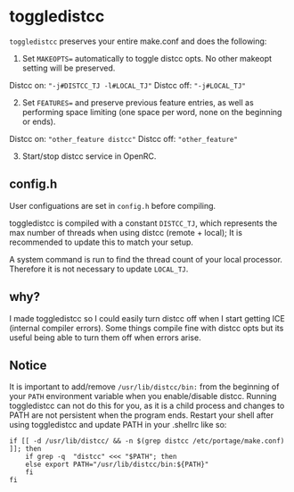 # toggledistcc #
```toggledistcc``` preserves your entire make.conf and does the following:

1. Set ```MAKEOPTS=``` automatically to toggle distcc opts. No other makeopt setting will be preserved.

Distcc on: ```"-j#DISTCC_TJ -l#LOCAL_TJ"``` Distcc off: ```"-j#LOCAL_TJ"```

2. Set ```FEATURES=``` and preserve previous feature entries, as well as performing 
   space limiting (one space per word, none on the beginning or ends).

Distcc on: ```"other_feature distcc"``` Distcc off: ```"other_feature"```

3. Start/stop distcc service in OpenRC.

## config.h ##
User configuations are set in ```config.h``` before compiling.

toggledistcc is compiled with a constant ```DISTCC_TJ```, which represents the max number of threads when using distcc (remote + local); It is recommended to update this to match your setup.

A system command is run to find the thread count of your local processor. Therefore it is not necessary to update ```LOCAL_TJ```.

## why? ##
I made toggledistcc so I could easily turn distcc off when I start getting ICE (internal compiler errors).
Some things compile fine with distcc opts but its useful being able to turn them off when errors arise.

## Notice ##
It is important to add/remove ```/usr/lib/distcc/bin:``` from the beginning of your ```PATH``` environment variable when you enable/disable distcc.
Running toggledistcc can not do this for you, as it is a child process and changes to PATH are not persistent when the program ends.
Restart your shell after using toggledistcc and update PATH in your .shellrc like so:
```
if [[ -d /usr/lib/distcc/ && -n $(grep distcc /etc/portage/make.conf) ]]; then
    if grep -q  "distcc" <<< "$PATH"; then
    else export PATH="/usr/lib/distcc/bin:${PATH}"
    fi
fi
```
